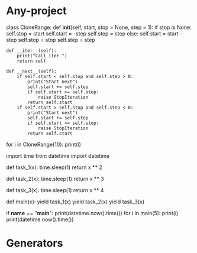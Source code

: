 # Any-project
class CloneRange:
    def __init__(self, start, stop = None, step = 1):
        if stop is None:
            self.stop = start
            self.start = -step
            self.step = step
        else:
            self.start = start - step
            self.stop = stop
            self.step = step

    def __iter__(self):
        print("Call iter ")
        return self

    def __next__(self):
        if self.start < self.stop and self.step > 0:
            print("Start next")
            self.start += self.step
            if self.start >= self.stop:
                raise StopIteration
            return self.start
        if self.start > self.stop and self.step < 0:
            print("Start next")
            self.start += self.step
            if self.start <= self.stop:
                raise StopIteration
            return self.start

for i in CloneRange(10):
    print(i)




import time
from datetime import datetime

def task_1(x):
    time.sleep(1)
    return x ** 2

def task_2(x):
    time.sleep(1)
    return x ** 3

def task_3(x):
    time.sleep(1)
    return x ** 4

def main(x):
    yield task_1(x)
    yield task_2(x)
    yield task_3(x)

if __name__ == "__main__":
    print(datetime.now().time())
    for i in main(5):
        print(i)
    print(datetime.now().time())
# Generators
